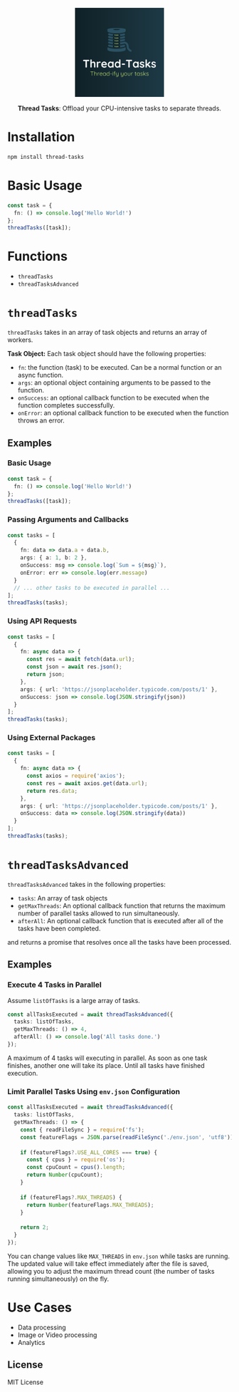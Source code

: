 <p align="center">
<img src="https://raw.githubusercontent.com/omarqazidev/thread-tasks/refs/heads/main/logo.png" width="200" height="200" alt="Thread-Tasks Logo" >
</p>
<p align="center">
<b>Thread Tasks</b>: Offload your CPU-intensive tasks to separate threads.
</p>

# Installation
```bash
npm install thread-tasks
```
# Basic Usage
```typescript
const task = {
  fn: () => console.log('Hello World!')
};
threadTasks([task]);
```


# Functions
- `threadTasks`
- `threadTasksAdvanced`

# `threadTasks`
`threadTasks` takes in an array of task objects and returns an array of workers.

**Task Object:** Each task object should have the following properties:
- `fn`: the function (task) to be executed. Can be a normal function or an async function.
- `args`: an optional object containing arguments to be passed to the function.
- `onSuccess`: an optional callback function to be executed when the function completes successfully.
- `onError`: an optional callback function to be executed when the function throws an error.

## Examples

### Basic Usage
```typescript
const task = {
  fn: () => console.log('Hello World!')
};
threadTasks([task]);
```

### Passing Arguments and Callbacks
```typescript
const tasks = [
  {
    fn: data => data.a + data.b,
    args: { a: 1, b: 2 },
    onSuccess: msg => console.log(`Sum = ${msg}`),
    onError: err => console.log(err.message)
  }
  // ... other tasks to be executed in parallel ...
];
threadTasks(tasks);
```
### Using API Requests
```typescript
const tasks = [
  {
    fn: async data => {
      const res = await fetch(data.url);
      const json = await res.json();
      return json;
    },
    args: { url: 'https://jsonplaceholder.typicode.com/posts/1' },
    onSuccess: json => console.log(JSON.stringify(json))
  }
];
threadTasks(tasks);
```

### Using External Packages
```typescript
const tasks = [
  {
    fn: async data => {
      const axios = require('axios');
      const res = await axios.get(data.url);
      return res.data;
    },
    args: { url: 'https://jsonplaceholder.typicode.com/posts/1' },
    onSuccess: data => console.log(JSON.stringify(data))
  }
];
threadTasks(tasks);
```

# `threadTasksAdvanced`
`threadTasksAdvanced` takes in the following properties:

- `tasks`: An array of task objects
- `getMaxThreads`: An optional callback function that returns the maximum number of parallel tasks allowed to run simultaneously.
-  `afterAll`: An optional callback function that is executed after all of the tasks have been completed.

and returns a promise that resolves once all the tasks have been processed.

## Examples

### Execute 4 Tasks in Parallel
Assume `listOfTasks` is a large array of tasks.
```typescript
const allTasksExecuted = await threadTasksAdvanced({
  tasks: listOfTasks,
  getMaxThreads: () => 4,
  afterAll: () => console.log('All tasks done.')
});
```
A maximum of 4 tasks will executing in parallel. As soon as one task finishes, another one will take its place. Until all tasks have finished execution.

### Limit Parallel Tasks Using `env.json` Configuration
```typescript
const allTasksExecuted = await threadTasksAdvanced({
  tasks: listOfTasks,
  getMaxThreads: () => {
    const { readFileSync } = require('fs');
    const featureFlags = JSON.parse(readFileSync('./env.json', 'utf8'));

    if (featureFlags?.USE_ALL_CORES === true) {
      const { cpus } = require('os');
      const cpuCount = cpus().length;
      return Number(cpuCount);
    }
    
    if (featureFlags?.MAX_THREADS) {
      return Number(featureFlags.MAX_THREADS);
    }
    
    return 2;
  }
});
```
You can change values like `MAX_THREADS` in `env.json` while tasks are running. The updated value will take effect immediately after the file is saved, allowing you to adjust the maximum thread count (the number of tasks running simultaneously) on the fly.

# Use Cases

- Data processing
- Image or Video processing
- Analytics

## License
MIT License
